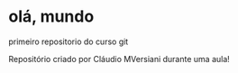 # olá, mundo
 primeiro repositorio do curso git

 Repositório criado por Cláudio MVersiani durante uma aula!
